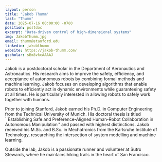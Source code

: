 ```yaml
---
layout: person
title: "Jakob Thumm"
last: "Thumm"
date: 2025-07-16 00:00:00 -0700
position: postdoc
excerpt: "Data-driven control of high-dimensional systems"
img: JakobThumm.jpg
email: thumm@stanford.edu
linkedin: jakobthumm
website: https://jakob-thumm.com/
gscholar: sBm3vkcAAAAJ
---
```


Jakob is a postdoctoral scholar in the Department of Aeronautics and Astronautics. His research aims to improve the safety, efficiency, and acceptance of autonomous robots by combining formal methods and machine learning. Jakob focuses on developing algorithms that enable robots to efficiently act in dynamic environments while guaranteeing safety at all times. He is particularly interested in allowing robots to safely work together with humans.

Prior to joining Stanford, Jakob earned his Ph.D. in Computer Engineering from the Technical University of Munich. His doctoral thesis is titled ``Establishing Safe and Preference-Aligned Human-Robot Collaboration in Autonomous Manipulation'' and passed with highest distinctions. Jakob received his M.Sc. and B.Sc. in Mechatronics from the Karlsruhe Institute of Technology, researching the intersection of system modelling and machine learning.

Outside the lab, Jakob is a passionate runner and volunteer at Sutro Stewards, where he maintains hiking trails in the heart of San Francisco. 
